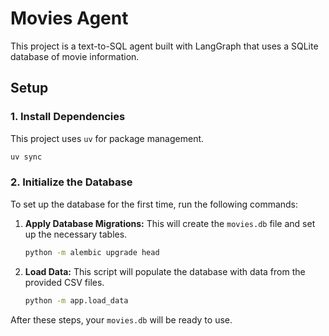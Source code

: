 # Movies Agent

This project is a text-to-SQL agent built with LangGraph that uses a SQLite database of movie information.

## Setup

### 1. Install Dependencies

This project uses `uv` for package management.

```bash
uv sync
```

### 2. Initialize the Database

To set up the database for the first time, run the following commands:

1.  **Apply Database Migrations:**
    This will create the `movies.db` file and set up the necessary tables.

    ```bash
    python -m alembic upgrade head
    ```

2.  **Load Data:**
    This script will populate the database with data from the provided CSV files.

    ```bash
    python -m app.load_data
    ```

After these steps, your `movies.db` will be ready to use.
